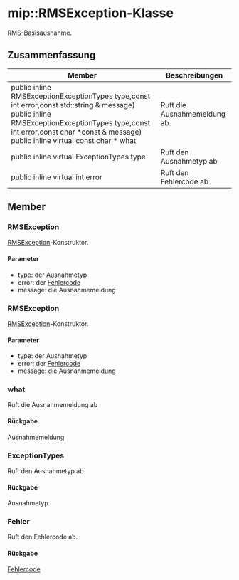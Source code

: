 # <a name="class-miprmsexception"></a>mip::RMSException-Klasse 
RMS-Basisausnahme.
## <a name="summary"></a>Zusammenfassung
 Member                        | Beschreibungen                                
--------------------------------|---------------------------------------------
public inline RMSExceptionExceptionTypes type,const int error,const std::string & message) public inline RMSExceptionExceptionTypes type,const int error,const char *const & message) public inline virtual const char * what | Ruft die Ausnahmemeldung ab.
public inline virtual ExceptionTypes type | Ruft den Ausnahmetyp ab
public inline virtual int error | Ruft den Fehlercode ab
## <a name="members"></a>Member
### <a name="rmsexception"></a>RMSException
[RMSException](#classmip_1_1_r_m_s_exception)-Konstruktor.
#### <a name="parameters"></a>Parameter
* type: der Ausnahmetyp 
* error: der [Fehlercode](#classmip_1_1_error) 
* message: die Ausnahmemeldung
### <a name="rmsexception"></a>RMSException
[RMSException](#classmip_1_1_r_m_s_exception)-Konstruktor.
#### <a name="parameters"></a>Parameter
* type: der Ausnahmetyp 
* error: der [Fehlercode](#classmip_1_1_error) 
* message: die Ausnahmemeldung
### <a name="what"></a>what
Ruft die Ausnahmemeldung ab
#### <a name="returns"></a>Rückgabe
Ausnahmemeldung
### <a name="exceptiontypes"></a>ExceptionTypes
Ruft den Ausnahmetyp ab
#### <a name="returns"></a>Rückgabe
Ausnahmetyp
### <a name="error"></a>Fehler
Ruft den Fehlercode ab.
#### <a name="returns"></a>Rückgabe
[Fehlercode](#classmip_1_1_error)